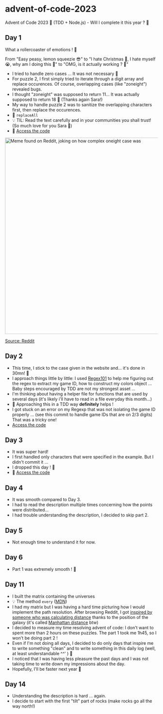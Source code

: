 # advent-of-code-2023
Advent of Code 2023 🎅 (TDD + Node.js) - Will I complete it this year ? 🔮

## Day 1

What a rollercoaster of emotions ! 🎢

From "Easy peasy, lemon squeezie 😎" to "I hate Christmas 🤬, I hate myself 😭, why am I doing this 🫠" to "OMG, is it actually working ? 🥹"

- I tried to handle zero cases ... It was not necessary 🤡
- For puzzle 2, I first simply tried to iterate through a digit array and replace occurences. Of course, overlapping cases (like "zoneight") revealed bugs.
- I thought "zoneight" was supposed to return 11... It was actually supposed to return 18 🤡 (Thanks again Sara!)
- My way to handle puzzle 2 was to sanitize the overlapping characters first, then replace the occurences.
- 💜 `replaceAll`
- 💡 TIL: Read the text carefully and in your communities you shall trust! (So much love for you Sara 💜)
- 🤖 [Access the code](https://github.com/leiluspocus/advent-of-code-2023/tree/main/day1)

<img width="645" alt="Meme found on Reddit, joking on how complex oneight case was" src="https://github.com/leiluspocus/advent-of-code-2023/assets/1473845/d19c69f0-d574-4f56-addc-c98e410de335">

[Source: Reddit](https://www.reddit.com/r/adventofcode/comments/188wjj8/2023_day_1_did_not_see_this_coming/)



## Day 2
- This time, I stick to the case given in the website and... it's done in 30mn! 🥳
- I approach things little by little: I used [Regex101](https://regex101.com/r/hDYqxN/1) to help me figuring out the regex to extract my game ID, how to construct my colors object ... Baby steps encouraged by TDD are not my strongest asset ...
- I'm thinking about having a helper file for functions that are used by several days (it's likely i'll have to read in a file everyday this month...)
- 💜 Approaching this in a TDD way **definitely** helps !
- I got stuck on an error on my Regexp that was not isolating the game ID properly ... (see this commit to handle game IDs that are on 2/3 digits) That was a tricky one!
- [Access the code](https://github.com/leiluspocus/advent-of-code-2023/tree/main/day2)

## Day 3
- It was super hard!
- I first handled only characters that were specified in the example. But I didn't commit it ...
- I dropped this day ! 🚪
- 🤖 [Access the code](https://github.com/leiluspocus/advent-of-code-2023/tree/main/day3)

## Day 4
- It was smooth compared to Day 3.
- I had to read the description multiple times concerning how the points were distributed...
- I had trouble understanding the description, I decided to skip part 2.

## Day 5
- Not enough time to understand it for now.

## Day 6
- Part 1 was extremely smooth ! 🥹

## Day 11
- I built the matrix containing the universes
- 💡 The method `every` ([MDN](https://developer.mozilla.org/fr/docs/Web/JavaScript/Reference/Global_Objects/Array/every))
- I had my matrix but I was having a hard time picturing how I would implement the path resolution. After browsing Reddit, I got [inspired by someone who was calculating distance](https://www.reddit.com/r/adventofcode/comments/18fmrjk/comment/kcvnsna/?utm_source=share&utm_medium=web3x&utm_name=web3xcss&utm_term=1&utm_content=share_button) thanks to the position of the galaxy (it's called [Manhattan distance](https://fr.wikipedia.org/wiki/Distance_de_Manhattan) btw)
- I decided to measure my time resolving advent of code: I don't want to spent more than 2 hours on these puzzles. The part 1 took me 1h45, so I won't be doing part 2 !
- Even if I'm not doing all days, I decided to do only days that inspire me to write something "clean" and to write something in this daily log (well, at least understandable ^^' ) 🧽
- I noticed that I was having less pleasure the past days and I was not taking time to write down my impressions about the day.
- Hopefully, I'll be faster next year 🎢

## Day 14
- Understanding the description is hard ... again.
- I decide to start with the first "tilt" part of rocks (make rocks go all the way north!)

